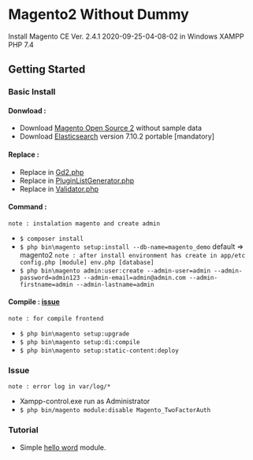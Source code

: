 # Magento2 Without Dummy
Install Magento CE Ver. 2.4.1 2020-09-25-04-08-02 in Windows XAMPP PHP 7.4

## Getting Started

### Basic Install

#### Donwload :
- Download [Magento Open Source 2](https://magento.com/tech-resources/download) without sample data
- Download [Elasticsearch](https://magentip.com/install-magento-2-on-localhost-xampp-elasticsearch) version 7.10.2 portable [mandatory]

#### Replace :
- Replace in [Gd2.php](https://magento.stackexchange.com/questions/311806/installation-at-51-module-magento-theme-error-in-magento-2)
- Replace in [PluginListGenerator.php](https://nwdthemes.com/2020/10/07/install-magento-2-4-on-windows-problem-solved/)
- Replace in [Validator.php](https://github.com/magento/magento2/issues/19480)

#### Command :
`note : instalation magento and create admin`
- `$ composer install`
- `$ php bin\magento setup:install --db-name=magento_demo` default => magento2 `note : after install environment has create in app/etc config.php [module] env.php [database]`
- `$ php bin\magento admin:user:create --admin-user=admin --admin-password=admin123 --admin-email=admin@admin.com --admin-firstname=admin --admin-lastname=admin`

#### Compile : [issue](https://community.magento.com/t5/Magento-2-x-Admin-Configuration/Magento-2-admin-page-load-but-login-window-is-not-show/m-p/49518#M822)
`note : for compile frontend`
- `$ php bin\magento setup:upgrade`
- `$ php bin\magento setup:di:compile`
- `$ php bin\magento setup:static-content:deploy`

### Issue
`note : error log in var/log/*`
- Xampp-control.exe run as Administrator
- `$ php bin/magento module:disable Magento_TwoFactorAuth`

### Tutorial
- Simple [hello word](https://github.com/maulana20/magento2-without-dummy/blob/master/Tutorial-1.md) module.
